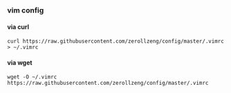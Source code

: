 ### vim config

#### via curl
 
 ```
curl https://raw.githubusercontent.com/zerollzeng/config/master/.vimrc > ~/.vimrc
 ```
#### via wget

```
wget -O ~/.vimrc https://raw.githubusercontent.com/zerollzeng/config/master/.vimrc
```
